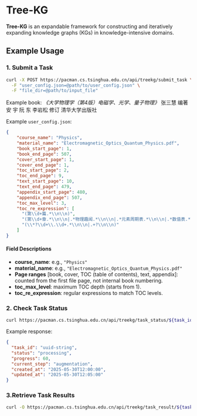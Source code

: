 # Tree-KG

**Tree-KG** is an expandable framework for constructing and iteratively expanding knowledge graphs (KGs) in knowledge-intensive domains.

## Example Usage

### 1. Submit a Task

```bash
curl -X POST https://pacman.cs.tsinghua.edu.cn/api/treekg/submit_task \
  -F "user_config.json=@path/to/user_config.json" \
  -F "file_dir=@path/to/input_file"
````

Example book:
*《大学物理学（第4版）电磁学、光学、量子物理》*
张三慧 编著 安 宇 阮 东 李岩松 修订
清华大学出版社

Example `user_config.json`:

```json
{
    "course_name": "Physics",
    "material_name": "Electromagnetic_Optics_Quantum_Physics.pdf",
    "book_start_page": 1,
    "book_end_page": 507,
    "cover_start_page": 1,
    "cover_end_page": 1,
    "toc_start_page": 2,
    "toc_end_page": 9,
    "text_start_page": 10,
    "text_end_page": 479,
    "appendix_start_page": 480,
    "appendix_end_page": 507,
    "toc_max_level": 3,
    "toc_re_expression": [
      "(第\\d+篇.*\\n\\n)",
      "(第\\d+章.*\\n\\n|.*物理趣闻.*\\n\\n|.*元素周期表.*\\n\\n|.*数值表.*\\n\\n|.*部分习题答案.*\\n\\n|.*索引.*\\n\\n)",
      "(\\*?\\d+\\.\\d+.*\\n\\n|.+?\\n\\n)"
    ]
}
```

#### Field Descriptions

* **course\_name**: e.g., `"Physics"`
* **material\_name**: e.g., `"Electromagnetic_Optics_Quantum_Physics.pdf"`
* **Page ranges** [book, cover, TOC (table of contents), text, appendix]: counted from the first file page, not internal book numbering.
* **toc\_max\_level**: maximum TOC depth (starts from 1).
* **toc\_re\_expression**: regular expressions to match TOC levels.


### 2. Check Task Status

```bash
curl https://pacman.cs.tsinghua.edu.cn/api/treekg/task_status/${task_id}
```

Example response:

```json
{
  "task_id": "uuid-string",
  "status": "processing",
  "progress": 60,
  "current_step": "augmentation",
  "created_at": "2025-05-30T12:00:00",
  "updated_at": "2025-05-30T12:05:00"
}
```

### 3.Retrieve Task Results

```bash
curl -O https://pacman.cs.tsinghua.edu.cn/api/treekg/task_result/${task_id}
```